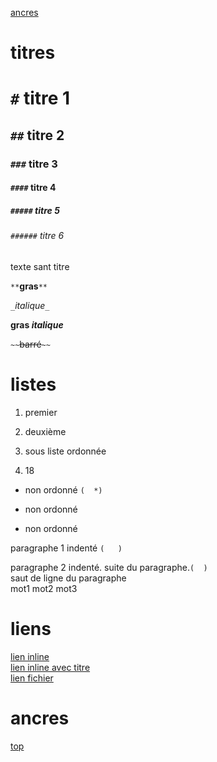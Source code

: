 <a name="top">

[ancres](#ancres)

# titres
# `#` titre 1
## `##` titre 2
### `###` titre 3
#### `####` titre 4
##### `#####` titre 5
###### `######` titre 6
texte sant titre


`**`**gras**`**`

`_`_italique_`_`

**gras _italique_**

`~~`~~barré~~`~~`

# listes
1. premier
2. deuxième
  1. sous liste ordonnée

18. 18
  * non ordonné `(  *)`
  - non ordonné
  + non ordonné

   paragraphe 1 indenté `(   )`

   paragraphe 2 indenté.
   suite du paragraphe.`(  )`  
   saut de ligne du paragraphe  
   mot1
   mot2
   mot3

# liens
[lien inline](https://google.com)  
[lien inline avec titre](https://google.com "Acceuil de google")  
[lien fichier](supports/github_gikraken.md)  

# ancres
<a name="ancres">

[top](#top)

